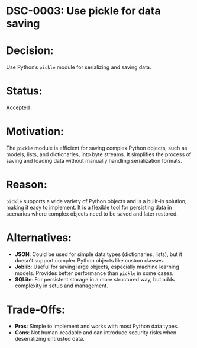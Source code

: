 # DSC-0003: Use pickle for data saving

# Decision:
Use Python’s `pickle` module for serializing and saving data.

# Status:
Accepted

# Motivation:
The `pickle` module is efficient for saving complex Python objects, such as models, lists, and dictionaries, into byte streams. 
It simplifies the process of saving and loading data without manually handling serialization formats.

# Reason:
`pickle` supports a wide variety of Python objects and is a built-in solution, making it easy to implement. 
It is a flexible tool for persisting data in scenarios where complex objects need to be saved and later restored.

# Alternatives:
- **JSON**: Could be used for simple data types (dictionaries, lists), but it doesn’t support complex Python objects like custom classes.
- **Joblib**: Useful for saving large objects, especially machine learning models. Provides better performance than `pickle` in some cases.
- **SQLite**: For persistent storage in a more structured way, but adds complexity in setup and management.

# Trade-Offs:
- **Pros**: Simple to implement and works with most Python data types.
- **Cons**: Not human-readable and can introduce security risks when deserializing untrusted data.
